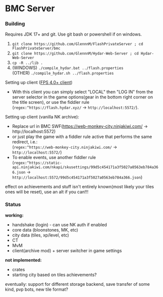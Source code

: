 # BMC Server
### Building
Requires JDK 17+ and git. Use git bash or powershell if on windows.

1. `git clone https://github.com/GlennnM/FlashPrivateServer ; cd FlashPrivateServer/bmc`
2. `git clone https://github.com/GlennnM/Hydar-Web-Server ; cd Hydar-Web-Server`
3. `cp -R ../lib .`
4. (WINDOWS) `./compile_hydar.bat ../flash.properties`<br>
 (OTHER) `./compile_hydar.sh ../flash.properties`

Setting up client ([FPS 4.0+ client](https://github.com/GlennnM/FlashPrivateServer/releases/latest))
- With this client you can simply select "LOCAL" then "LOG IN" from the server selector in the game options(gear in the bottom right corner on the title screen), or use the fiddler rule (`regex:^https://flash.hydar.xyz/` -> `http://localhost:5572/`).

Setting up client (vanilla NK archive):
- Replace url in BMC SWF(https://web-monkey-city.ninjakiwi.com/ -> http://localhost:5572)
- or just play the game with a fiddler rule active that performs the same redirect, i.e.:<br> (`regex:^https://web-monkey-city.ninjakiwi.com/` -> `http://localhost:5572/`)
- To enable events, use another fiddler rule <br>(`regex:^https://static-api.ninjakiwi.com/nkapi/skusettings/99d5c454171a3f5027a0563eb784a366.json` -> `http://localhost:5572/99d5c454171a3f5027a0563eb784a366.json`)

effect on achievements and stuff isn't entirely known(most likely your tiles ones will be reset), use an alt if you can!!!

### Status

**working:** 
- handshake (login) - can use NK auth if enabled
- core data (bloonstones, MK, etc)
- city data (tiles, xp/level, etc)
- CT
- MvM
- client(archive mod) + server switcher in game settings

**not implemented:** 
- crates
- starting city based on tiles achievements?

eventually: support for different storage backend, save transfer of some kind, pvp bots, new tile format?


